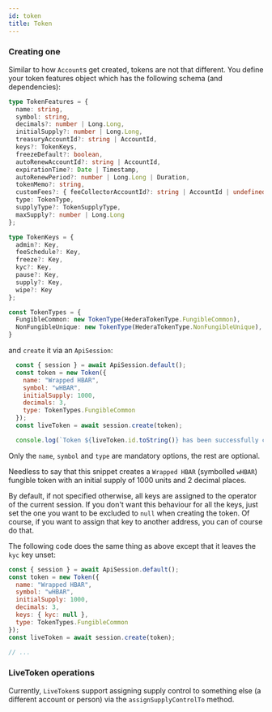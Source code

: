 ```yaml
---
id: token
title: Token
---
```


### Creating one
Similar to how `Account`s get created, tokens are not that different. You define your token features object which has the following schema (and dependencies):
```ts
type TokenFeatures = {
  name: string,
  symbol: string,
  decimals?: number | Long.Long,
  initialSupply?: number | Long.Long,
  treasuryAccountId?: string | AccountId,
  keys?: TokenKeys,
  freezeDefault?: boolean,
  autoRenewAccountId?: string | AccountId,
  expirationTime?: Date | Timestamp,
  autoRenewPeriod?: number | Long.Long | Duration,
  tokenMemo?: string,
  customFees?: { feeCollectorAccountId?: string | AccountId | undefined }[],
  type: TokenType,
  supplyType?: TokenSupplyType,
  maxSupply?: number | Long.Long
};

type TokenKeys = {
  admin?: Key,
  feeSchedule?: Key,
  freeze?: Key,
  kyc?: Key,
  pause?: Key,
  supply?: Key,
  wipe?: Key
};

const TokenTypes = {
  FungibleCommon: new TokenType(HederaTokenType.FungibleCommon),
  NonFungibleUnique: new TokenType(HederaTokenType.NonFungibleUnique),
}
```
and `create` it via an `ApiSession`:
```js live=true containerKey=create_a_token
  const { session } = await ApiSession.default();
  const token = new Token({
    name: "Wrapped HBAR",
    symbol: "wHBAR",
    initialSupply: 1000,
    decimals: 3,
    type: TokenTypes.FungibleCommon
  });
  const liveToken = await session.create(token);

  console.log(`Token ${liveToken.id.toString()} has been successfully created.`);
```

Only the `name`, `symbol` and `type` are mandatory options, the rest are optional.

Needless to say that this snippet creates a `Wrapped HBAR` (symbolled `wHBAR`) fungible token with an initial supply of 1000 units and 2 decimal places.

By default, if not specified otherwise, all keys are assigned to the operator of the current session. If you don't want this behaviour for all the keys, just set the one you want to be excluded to `null` when creating the token. Of course, if you want to assign that key to another address, you can of course do that.

The following code does the same thing as above except that it leaves the `kyc` key unset:
```js
const { session } = await ApiSession.default();
const token = new Token({
  name: "Wrapped HBAR",
  symbol: "wHBAR",
  initialSupply: 1000,
  decimals: 3,
  keys: { kyc: null },
  type: TokenTypes.FungibleCommon
});
const liveToken = await session.create(token);

// ...
```

### LiveToken operations
Currently, `LiveToken`s support assigning supply control to something else (a different account or person) via the `assignSupplyControlTo` method.
